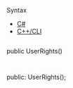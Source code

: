 Syntax

* [C#](#i-syntax-CS)
* [C++/CLI](#i-syntax-CPP2005)

```
```
public UserRights()
```
```

```
```
public:
UserRights();
```
```
